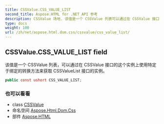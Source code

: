 ```yaml
---
title: CSSValue.CSS_VALUE_LIST
second_title: Aspose.HTML for .NET API 参考
description: CSSValue 场地. 该值是一个 CSSValue 列表可以通过在 CSSValue 接口的这个实例上使用特定于绑定的转换方法来获取 CSSValueList 接口的实例
type: docs
weight: 100
url: /zh/net/aspose.html.dom.css/cssvalue/css_value_list/
---
```

## CSSValue.CSS_VALUE_LIST field

该值是一个 CSSValue 列表，可以通过在 CSSValue 接口的这个实例上使用特定于绑定的转换方法来获取 CSSValueList 接口的实例。

```csharp
public const ushort CSS_VALUE_LIST;
```

### 也可以看看

* class [CSSValue](../)
* 命名空间 [Aspose.Html.Dom.Css](../../cssvalue/)
* 部件 [Aspose.HTML](../../../)



